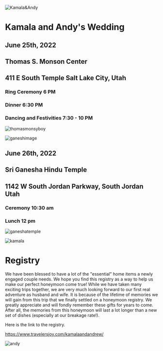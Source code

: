 
![Kamala&Andy](/images/IMG_0868edit.jpg) 

# Kamala and Andy's Wedding

## June 25th, 2022
## Thomas S. Monson Center
## 411 E South Temple Salt Lake City, Utah
### Ring Ceremony 6 PM
### Dinner 6:30 PM
### Dancing and Festivities 7:30 - 10 PM

![thomasmonsyboy](/images/thomasmonson.png)


![ganeshimage](/images/Ganeshimage.jpeg)


## June 26th, 2022
## Sri Ganesha Hindu Temple
## 1142 W South Jordan Parkway, South Jordan Utah
### Ceremony 10:30 am
### Lunch 12 pm

![ganeshatemple](/images/ganeshatemple.png)


![kamala](/images/IMG_1442edit.jpg)


# Registry

We have been blessed to have a lot of the "essential" home items a newly engaged couple needs. We hope you find this registry as a way to help us make our perfect honeymoon come true! While we have taken many exciting trips together, we are very much looking forward to our first real adventure as husband and wife. It is because of the lifetime of memories we will gain from this trip that we finally settled on a honeymoon registry. We greatly appreciate and will fondly remember these gifts for years to come. After all, the memories from this honeymoon will last a lot longer than a new set of dishes (especially at our breakage rate!).


Here is the link to the registry.

https://www.travelersjoy.com/kamalaandandrew/


![andy](/images/IMG_0643edit.jpg)









